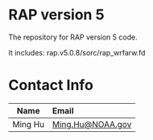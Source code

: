 # RAP version 5

The repository for RAP version 5 code.

It includes:
rap.v5.0.8/sorc/rap_wrfarw.fd

# Contact Info

| Name | Email |
| ---- | :---- |
| Ming Hu | Ming.Hu@NOAA.gov |
